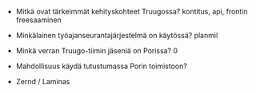 - Mitkä ovat tärkeimmät kehityskohteet Truugossa? kontitus, api, frontin freesaaminen
- Minkälainen työajanseurantajärjestelmä on käytössä? planmil
- Minkä verran Truugo-tiimin jäseniä on Porissa? 0
- Mahdollisuus käydä tutustumassa Porin toimistoon?

- Zernd / Laminas